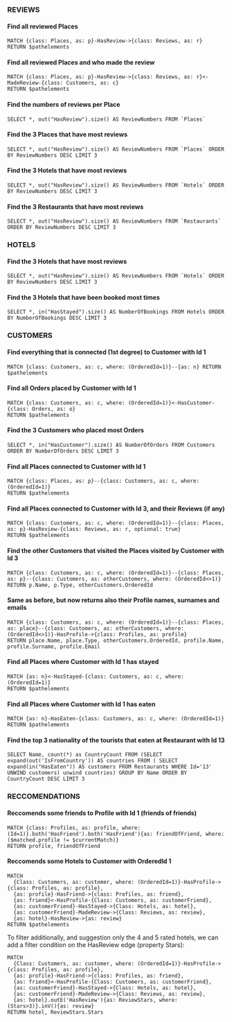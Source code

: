 ### REVIEWS 

#### Find all reviewed Places
```
MATCH {class: Places, as: p}-HasReview->{class: Reviews, as: r} 
RETURN $pathelements
```

#### Find all reviewed Places and who made the review 
```
MATCH {class: Places, as: p}-HasReview->{class: Reviews, as: r}<-MadeReview-{class: Customers, as: c} 
RETURN $pathelements 
```

#### Find the numbers of reviews per Place 
```
SELECT *, out("HasReview").size() AS ReviewNumbers FROM `Places`  
```

#### Find the 3 Places that have most reviews
```
SELECT *, out("HasReview").size() AS ReviewNumbers FROM `Places` ORDER BY ReviewNumbers DESC LIMIT 3
```

#### Find the 3 Hotels that have most reviews 
```
SELECT *, out("HasReview").size() AS ReviewNumbers FROM `Hotels` ORDER BY ReviewNumbers DESC LIMIT 3
```

#### Find the 3 Restaurants that have most reviews 
```
SELECT *, out("HasReview").size() AS ReviewNumbers FROM `Restaurants` ORDER BY ReviewNumbers DESC LIMIT 3
```

### HOTELS 
	
#### Find the 3 Hotels that have most reviews 

```
SELECT *, out("HasReview").size() AS ReviewNumbers FROM `Hotels` ORDER BY ReviewNumbers DESC LIMIT 3
```

#### Find the 3 Hotels that have been booked most times
```
SELECT *, in("HasStayed").size() AS NumberOfBookings FROM Hotels ORDER BY NumberOfBookings DESC LIMIT 3
```
### CUSTOMERS 
	
#### Find everything that is connected (1st degree) to Customer with Id 1 
```
MATCH {class: Customers, as: c, where: (OrderedId=1)}--{as: n} RETURN $pathelements
```
#### Find all Orders placed by Customer with Id 1  
```
MATCH {class: Customers, as: c, where: (OrderedId=1)}<-HasCustomer-{class: Orders, as: o} 
RETURN $pathelements
```
#### Find the 3 Customers who placed most Orders
```
SELECT *, in("HasCustomer").size() AS NumberOfOrders FROM Customers ORDER BY NumberOfOrders DESC LIMIT 3
```
#### Find all Places connected to Customer with Id 1 
```
MATCH {class: Places, as: p}--{class: Customers, as: c, where: (OrderedId=1)} 
RETURN $pathelements
```	
#### Find all Places connected to Customer with Id 3, and their Reviews (if any) 
```
MATCH {class: Customers, as: c, where: (OrderedId=1)}--{class: Places, as: p}-HasReview-{class: Reviews, as: r, optional: true} 
RETURN $pathelements
```

#### Find the other Customers that visited the Places visited by Customer with Id 3
```
MATCH {class: Customers, as: c, where: (OrderedId=1)}--{class: Places, as: p}--{class: Customers, as: otherCustomers, where: (OrderedId<>1)} 
RETURN p.Name, p.Type, otherCustomers.OrderedId 
```

#### Same as before, but now returns also their Profile names, surnames and emails 
```
MATCH {class: Customers, as: c, where: (OrderedId=1)}--{class: Places, as: place}--{class: Customers, as: otherCustomers, where: (OrderedId<>1)}-HasProfile->{class: Profiles, as: profile} 
RETURN place.Name, place.Type, otherCustomers.OrderedId, profile.Name, profile.Surname, profile.Email
```

#### Find all Places where Customer with Id 1 has stayed
```
MATCH {as: n}<-HasStayed-{class: Customers, as: c, where: (OrderedId=1)} 
RETURN $pathelements
```

#### Find all Places where Customer with Id 1 has eaten
```
MATCH {as: n}-HasEaten-{class: Customers, as: c, where: (OrderedId=1)} 
RETURN $pathelements
```

#### Find the top 3 nationality of the tourists that eaten at Restaurant with Id 13
```
SELECT Name, count(*) as CountryCount FROM (SELECT expand(out('IsFromCountry')) AS countries FROM ( SELECT expand(in("HasEaten")) AS customers FROM Restaurants WHERE Id='13' UNWIND customers) unwind countries) GROUP BY Name ORDER BY CountryCount DESC LIMIT 3
```

### RECCOMENDATIONS

#### Reccomends some friends to Profile with Id 1 (friends of friends)
```
MATCH {class: Profiles, as: profile, where: (Id=1)}.both('HasFriend').both('HasFriend'){as: friendOfFriend, where: ($matched.profile != $currentMatch)} 
RETURN profile, friendOfFriend 
```

#### Reccomends some Hotels to Customer with OrderedId 1	
```
MATCH 
  {Class: Customers, as: customer, where: (OrderedId=1)}-HasProfile->{class: Profiles, as: profile},
  {as: profile}-HasFriend->{class: Profiles, as: friend},
  {as: friend}<-HasProfile-{Class: Customers, as: customerFriend},
  {as: customerFriend}-HasStayed->{Class: Hotels, as: hotel},
  {as: customerFriend}-MadeReview->{Class: Reviews, as: review},
  {as: hotel}-HasReview->{as: review}
RETURN $pathelements
```

To filter additionally, and suggestion only the 4 and 5 rated hotels, we can add a filter condition on the HasReview edge (property Stars):

```
MATCH
  {Class: Customers, as: customer, where: (OrderedId=1)}-HasProfile->{class: Profiles, as: profile},
  {as: profile}-HasFriend->{class: Profiles, as: friend},
  {as: friend}<-HasProfile-{Class: Customers, as: customerFriend},
  {as: customerFriend}-HasStayed->{Class: Hotels, as: hotel},
  {as: customerFriend}-MadeReview->{Class: Reviews, as: review},
  {as: hotel}.outE('HasReview'){as: ReviewStars, where: (Stars>3)}.inV(){as: review}
RETURN hotel, ReviewStars.Stars  
```
